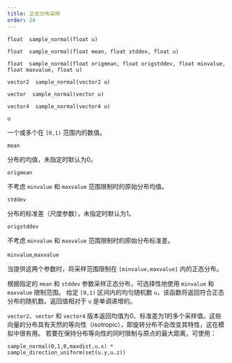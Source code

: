 ```yaml
---
title: 正态分布采样
order: 24
---
```

`float  sample_normal(float u)`

`float  sample_normal(float mean, float stddev, float u)`

`float  sample_normal(float origmean, float origstddev, float minvalue, float maxvalue, float u)`

`vector2  sample_normal(vector2 u)`

`vector  sample_normal(vector u)`

`vector4  sample_normal(vector4 u)`

`u`

一个或多个在 `[0,1)` 范围内的数值。

`mean`

分布的均值，未指定时默认为0。

`origmean`

不考虑 `minvalue` 和 `maxvalue` 范围限制时的原始分布均值。

`stddev`

分布的标准差（尺度参数），未指定时默认为1。

`origstddev`

不考虑 `minvalue` 和 `maxvalue` 范围限制时的原始分布标准差。

`minvalue`,`maxvalue`

当提供这两个参数时，将采样范围限制在 `[minvalue,maxvalue]` 内的正态分布。

根据指定的 `mean` 和 `stddev` 参数采样正态分布，可选择性地使用 `minvalue` 和 `maxvalue` 限制范围。
给定 `[0,1)` 区间内的均匀随机数 `u`，该函数将返回符合正态分布的随机数。返回值相对于 `u` 是单调递增的。

`vector2`、`vector` 和 `vector4` 版本返回均值为0、标准差为1的多个采样值。这些向量的分布具有天然的等向性（isotropic），即旋转分布不会改变其特性，这在模拟中很有用。
若要在保持分布等向性的同时限制与原点的最大距离，可使用：

`sample_normal(0,1,0,maxdist,u.x) * sample_direction_uniform(set(u.y,u.z))`